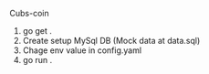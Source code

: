 Cubs-coin

1. go get .
2. Create setup MySql DB (Mock data at data.sql)
3. Chage env value in config.yaml
4. go run .